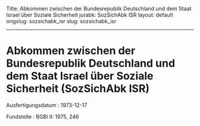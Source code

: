 Title: Abkommen zwischen der Bundesrepublik Deutschland und dem Staat Israel über
  Soziale Sicherheit
jurabk: SozSichAbk ISR
layout: default
origslug: sozsichabk_isr
slug: sozsichabk_isr

---

# Abkommen zwischen der Bundesrepublik Deutschland und dem Staat Israel über Soziale Sicherheit (SozSichAbk ISR)

Ausfertigungsdatum
:   1973-12-17

Fundstelle
:   BGBl II: 1975, 246


